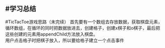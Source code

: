 #学习总结
----
#TicTacToe游戏思路（未完续）
首先要有一个数组去存放数据，获取棋盘元素，循环数组，在循环的同时把数据放进去，创建格子，创建x棋子和o棋子，最后把这些创建的元素用appendChild方法放入棋盘。      
用户点击格子时把棋子放入，所以要给格子建立一个点击事件


